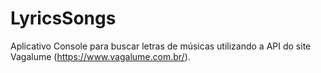 # LyricsSongs
Aplicativo Console para buscar letras de músicas utilizando a API do site Vagalume (https://www.vagalume.com.br/).
